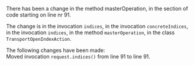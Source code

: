 There has been a change in the method masterOperation, in the section of code starting on line nr 91.
  
The change is in the invocation ```indices```, in the invocation ```concreteIndices```, in the invocation ```indices```, in the method ```masterOperation```, in the class ```TransportOpenIndexAction```.
  
The following changes have been made:  
Moved invocation ```request.indices()``` from line 91 to line 91.  
